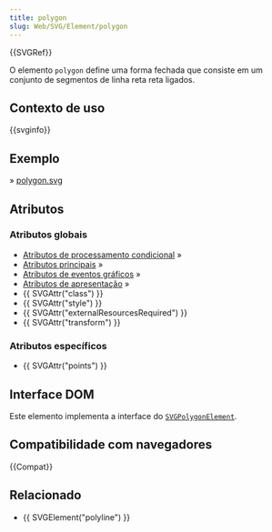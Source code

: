 ```yaml
---
title: polygon
slug: Web/SVG/Element/polygon
---
```


{{SVGRef}}

O elemento `polygon` define uma forma fechada que consiste em um conjunto de segmentos de linha reta reta ligados.

## Contexto de uso

{{svginfo}}

## Exemplo

» [polygon.svg](/files/3259/polygon.svg)

## Atributos

### Atributos globais

- [Atributos de processamento condicional](/pt-BR/SVG/Attribute#ConditionalProccessing) »
- [Atributos principais](/pt-BR/SVG/Attribute#Core) »
- [Atributos de eventos gráficos](/pt-BR/SVG/Attribute#GraphicalEvent) »
- [Atributos de apresentação](/pt-BR/SVG/Attribute#Presentation) »
- {{ SVGAttr("class") }}
- {{ SVGAttr("style") }}
- {{ SVGAttr("externalResourcesRequired") }}
- {{ SVGAttr("transform") }}

### Atributos específicos

- {{ SVGAttr("points") }}

## Interface DOM

Este elemento implementa a interface do [`SVGPolygonElement`](/pt-BR/DOM/SVGPolygonElement).

## Compatibilidade com navegadores

{{Compat}}

## Relacionado

- {{ SVGElement("polyline") }}
